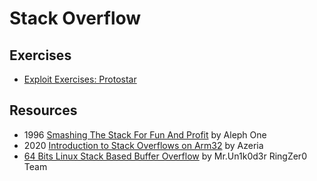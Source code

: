 # Stack Overflow


## Exercises

- [Exploit Exercises: Protostar](https://web.archive.org/web/20140519160410/http://exploit-exercises.com/protostar/
)

## Resources

- 1996 [Smashing The Stack For Fun And Profit](https://phrack.org/issues/49/14#article) by Aleph One
- 2020 [Introduction to Stack Overflows on Arm32](https://azeria-labs.com/stack-overflow-arm32/) by Azeria
- [64 Bits Linux Stack Based Buffer Overflow](https://dl.packetstormsecurity.net/papers/attack/64bit-overflow.pdf) by Mr.Un1k0d3r RingZer0 Team
